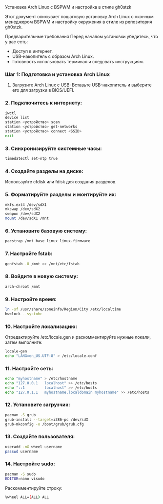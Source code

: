 Установка Arch Linux с BSPWM и настройка в стиле gh0stzk

Этот документ описывает пошаговую установку Arch Linux с оконным менеджером BSPWM и настройку окружения в стиле из репозитория gh0stzk.

Предварительные требования
Перед началом установки убедитесь, что у вас есть:
- Доступ в интернет.
- USB-накопитель с образом Arch Linux.
- Готовность использовать терминал и следовать инструкциям.

### Шаг 1: Подготовка и установка Arch Linux
1. Загрузите Arch Linux с USB:
Вставьте USB-накопитель и выберите его для загрузки в BIOS/UEFI.

### 2. Подключитесь к интернету:
```bash
iwctl
device list
station <устройство> scan
station <устройство> get-networks
station <устройство> connect <SSID>
exit
```
### 3. Синхронизируйте системные часы:
```bash
timedatectl set-ntp true
```
### 4. Создайте разделы на диске:
Используйте cfdisk или fdisk для создания разделов.

### 5. Форматируйте разделы и монтируйте их:
```bash
mkfs.ext4 /dev/sdX1
mkswap /dev/sdX2
swapon /dev/sdX2
mount /dev/sdX1 /mnt
```

### 6. Установите базовую систему:
```bash
pacstrap /mnt base linux linux-firmware
```

### 7. Настройте fstab:
```bash
genfstab -U /mnt >> /mnt/etc/fstab
```

### 8. Войдите в новую систему:
```bash
arch-chroot /mnt
```

### 9. Настройте время:
```bash
ln -sf /usr/share/zoneinfo/Region/City /etc/localtime
hwclock --systohc
```

### 10. Настройте локализацию:
Отредактируйте /etc/locale.gen и раскомментируйте нужные локали, затем выполните:
```bash
locale-gen
echo "LANG=en_US.UTF-8" > /etc/locale.conf
```

### 11. Настройте сеть:
```bash
echo "myhostname" > /etc/hostname
echo "127.0.0.1   localhost" >> /etc/hosts
echo "::1         localhost" >> /etc/hosts
echo "127.0.1.1   myhostname.localdomain myhostname" >> /etc/hosts
```

### 12. Установите загрузчик:
```bash
pacman -S grub
grub-install --target=i386-pc /dev/sdX
grub-mkconfig -o /boot/grub/grub.cfg
```

### 13. Создайте пользователя:
```bash
useradd -mG wheel username
passwd username
```

### 14. Настройте sudo:
```bash
pacman -S sudo
EDITOR=nano visudo
```

Раскомментируйте строку:
```bash
%wheel ALL=(ALL) ALL
```
